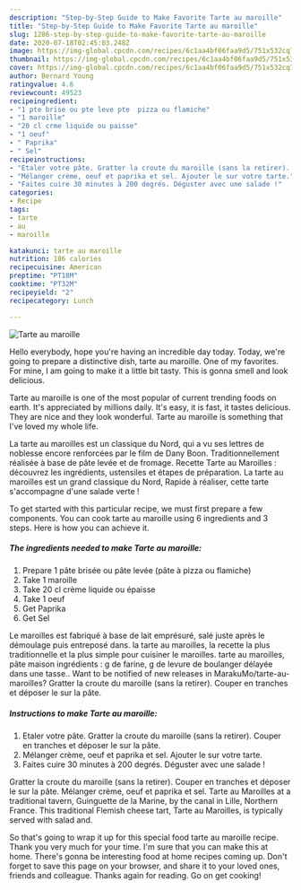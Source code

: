```yaml
---
description: "Step-by-Step Guide to Make Favorite Tarte au maroille"
title: "Step-by-Step Guide to Make Favorite Tarte au maroille"
slug: 1286-step-by-step-guide-to-make-favorite-tarte-au-maroille
date: 2020-07-18T02:45:03.248Z
image: https://img-global.cpcdn.com/recipes/6c1aa4bf06faa9d5/751x532cq70/tarte-au-maroille-photo-principale-de-la-recette.jpg
thumbnail: https://img-global.cpcdn.com/recipes/6c1aa4bf06faa9d5/751x532cq70/tarte-au-maroille-photo-principale-de-la-recette.jpg
cover: https://img-global.cpcdn.com/recipes/6c1aa4bf06faa9d5/751x532cq70/tarte-au-maroille-photo-principale-de-la-recette.jpg
author: Bernard Young
ratingvalue: 4.6
reviewcount: 49523
recipeingredient:
- "1 pte brise ou pte leve pte  pizza ou flamiche"
- "1 maroille"
- "20 cl crme liquide ou paisse"
- "1 oeuf"
- " Paprika"
- " Sel"
recipeinstructions:
- "Etaler votre pâte. Gratter la croute du maroille (sans la retirer). Couper en tranches et déposer le sur la pâte."
- "Mélanger crème, oeuf et paprika et sel. Ajouter le sur votre tarte."
- "Faites cuire 30 minutes à 200 degrés. Déguster avec une salade !"
categories:
- Recipe
tags:
- tarte
- au
- maroille

katakunci: tarte au maroille 
nutrition: 186 calories
recipecuisine: American
preptime: "PT18M"
cooktime: "PT32M"
recipeyield: "2"
recipecategory: Lunch

---
```



![Tarte au maroille](https://img-global.cpcdn.com/recipes/6c1aa4bf06faa9d5/751x532cq70/tarte-au-maroille-photo-principale-de-la-recette.jpg)

Hello everybody, hope you're having an incredible day today. Today, we're going to prepare a distinctive dish, tarte au maroille. One of my favorites. For mine, I am going to make it a little bit tasty. This is gonna smell and look delicious.

Tarte au maroille is one of the most popular of current trending foods on earth. It's appreciated by millions daily. It's easy, it is fast, it tastes delicious. They are nice and they look wonderful. Tarte au maroille is something that I've loved my whole life.

La tarte au maroilles est un classique du Nord, qui a vu ses lettres de noblesse encore renforcées par le film de Dany Boon. Traditionnellement réalisée à base de pâte levée et de fromage. Recette Tarte au Maroilles : découvrez les ingrédients, ustensiles et étapes de préparation. La tarte au maroilles est un grand classique du Nord, Rapide à réaliser, cette tarte s&#39;accompagne d&#39;une salade verte !


To get started with this particular recipe, we must first prepare a few components. You can cook tarte au maroille using 6 ingredients and 3 steps. Here is how you can achieve it.

<!--inarticleads1-->

##### The ingredients needed to make Tarte au maroille:

1. Prepare 1 pâte brisée ou pâte levée (pâte à pizza ou flamiche)
1. Take 1 maroille
1. Take 20 cl crème liquide ou épaisse
1. Take 1 oeuf
1. Get  Paprika
1. Get  Sel


Le maroilles est fabriqué à base de lait emprésuré, salé juste après le démoulage puis entreposé dans. la tarte au maroilles, la recette la plus traditionnelle et la plus simple pour cuisiner le maroilles. tarte au maroilles, pâte maison ingrédients : g de farine, g de levure de boulanger délayée dans une tasse.. Want to be notified of new releases in MarakuMo/tarte-au-maroilles? Gratter la croute du maroille (sans la retirer). Couper en tranches et déposer le sur la pâte. 

<!--inarticleads2-->

##### Instructions to make Tarte au maroille:

1. Etaler votre pâte. Gratter la croute du maroille (sans la retirer). Couper en tranches et déposer le sur la pâte.
1. Mélanger crème, oeuf et paprika et sel. Ajouter le sur votre tarte.
1. Faites cuire 30 minutes à 200 degrés. Déguster avec une salade !


Gratter la croute du maroille (sans la retirer). Couper en tranches et déposer le sur la pâte. Mélanger crème, oeuf et paprika et sel. Tarte au Maroilles at a traditional tavern, Guinguette de la Marine, by the canal in Lille, Northern France. This traditional Flemish cheese tart, Tarte au Maroilles, is typically served with salad and. 

So that's going to wrap it up for this special food tarte au maroille recipe. Thank you very much for your time. I'm sure that you can make this at home. There's gonna be interesting food at home recipes coming up. Don't forget to save this page on your browser, and share it to your loved ones, friends and colleague. Thanks again for reading. Go on get cooking!
